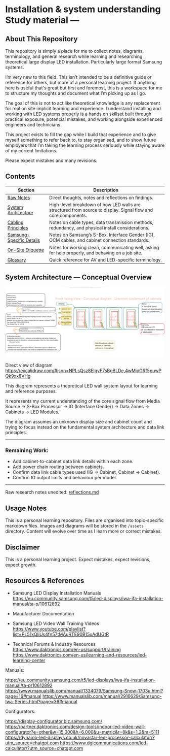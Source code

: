 # Installation & system understanding Study material —

## About This Repository

This repository is simply a place for me to collect notes, diagrams, terminology, and general research while learning and researching theoretical large display LED installation. Particularly large format Samsung systems.

I’m very new to this field. This isn’t intended to be a definitive guide or reference for others, but more of a personal learning project. If anything here is useful that's great but first and foremost, this is a workspace for me to structure my thoughts and document what I’m picking up as I go.

The goal of this is not to act like theoretical knowledge is any replacement for real on site implicit learning and experience. I understand installing and working with LED systems properly is a hands on skillset built through practical exposure, potencial mistakes, and working alongside experienced engineers and technicians.

This project exists to fill the gap while I build that experience and to give myself something to refer back to, to stay organised, and to show future employers that I’m taking the learning process seriously while staying aware of my current limitations.

Please expect mistakes and many revisions.

## Contents

| Section | Description |
|---------|-------------|
| [Raw Notes](./reflections.md) | Direct thoughts, notes and reflections on findings. |
| [System Architecture](./system-architecture.md) | High-level breakdown of how LED walls are structured from source to display. Signal flow and core components. |
| [Cabling Principles](./02_cabling-principles.md) | Notes on cable types, data transmission methods, redundancy, and physical install considerations. |
| [Samsung-Specific Details](./04_samsung-specifics.md) | Notes on Samsung’s S-Box, Interface Gender (IG), OCM cables, and cabinet connection standards. |
| [On-Site Etiquette](./05_on-site-etiquette.md) | Notes for working clean, communicating well, asking for help properly, and behaving on a job site. |
| [Glossary](./06_glossary.md) | Quick reference for AV and LED-specific terminology. |

## System Architecture — Conceptual Overview

![System Architecture Diagram](./image.png)

Direct view of diagram https://excalidraw.com/#json=NPLsQsz8ElgyF7sBgBLDe,4wMioGRf5puwPQk9xx8VHg

This diagram represents a theoretical LED wall system layout for learning and reference purposes.

It represents my current understanding of the core signal flow from Media Source → S-Box Processor → IG (Interface Gender) → Data Zones → Cabinets → LED Modules.

The diagram assumes an unknown display size and cabinet count and trying to focus instead on the fundamental system architecture and data link principles.

---

### Remaining Work:
- Add cabinet-to-cabinet data link details within each zone.
- Add power chain routing between cabinets.
- Confirm data link cable types used (IG → Cabinet, Cabinet → Cabinet).
- Confirm IG output limits and behaviour per model.

---

Raw research notes unedited: [reflections.md](./reflections.md)


## Usage Notes

This is a personal learning repository. Files are organised into topic-specific markdown files. Images and diagrams will be stored in the `/assets` directory. Content will evolve over time as I learn more or correct mistakes.

## Disclaimer

This is a personal learning project. Expect mistakes, expect revisions, expect growth.

## Resources & References

- Samsung LED Display Installation Manuals  
  https://eu.community.samsung.com/t5/led-displays/iwa-ifa-installation-manual/ta-p/10612892

- Manufacturer Documentation

- Samsung LED Video Wall Training Videos  
  https://www.youtube.com/playlist?list=PL51xQIiUs4fn57tMAuRTE90B15xAdUGtR

- Technical Forums & Industry Resources  
  https://www.daktronics.com/en-us/support/training  
  https://www.daktronics.com/en-us/learning-and-resources/led-learning-center

Manuals:

https://eu.community.samsung.com/t5/led-displays/iwa-ifa-installation-manual/ta-p/10612892
https://www.manualslib.com/manual/1334079/Samsung-Snow-1703u.html?page=16#manual
https://www.manualslib.com/manual/2916629/Samsung-Iwa-Series.html?page=36#manual

Configurators:

https://display-configurator.biz.samsung.com/
https://partner.daktronics.com/design-tools/indoor-led-video-wall-configurator?e=other&w=15.000&h=6.000&u=metric&r=8k&s=1.2&m=5111
https://dynamo-led-displays.co.uk/novastar-led-processor-calculator/?utm_source=chatgpt.com
https://www.dgicommunications.com/led-calculator/?utm_source=chatgpt.com

